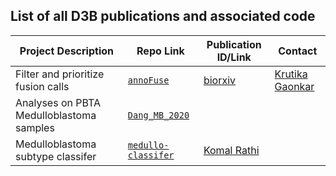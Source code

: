## List of all D3B publications and associated code

| Project Description | Repo Link | Publication ID/Link | Contact |
|---------------------|-----------|---------------------|---------|
| Filter and prioritize fusion calls | [`annoFuse`](https://github.com/d3b-center/annoFuse) | [biorxiv](https://www.biorxiv.org/content/10.1101/839738v1) | [Krutika Gaonkar](gaonkark@email.chop.edu) |
| Analyses on PBTA Medulloblastoma samples | [`Dang_MB_2020`](https://github.com/d3b-center/Dang_MB_2020) | | |
| Medulloblastoma subtype classifer | [`medullo-classifer`](https://github.com/d3b-center/medullo-classifier) | [Komal Rathi](rathik@email.chop.edu) |

